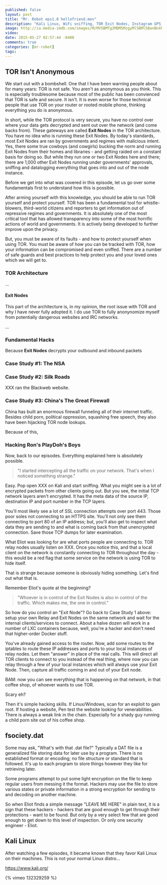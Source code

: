 ```yaml
---
published: false
layout: post
title: "Mr. Robot eps1.0 hellofriend.mov"
description: "Kali Linux, WiFi sniffing, TOR Exit Nodes, Instagram GPS, tracking NYC Taxis, Rootkits, Property Records"
image: http://ia.media-imdb.com/images/M/MV5BMTg2MDM5MzgyMl5BMl5BanBnXkFtZTgwMTkzMzk5NTE@._V1__SX640_SY720_.jpg
video:
date: 2015-05-27 02:57:44 -0400
comments: true
categories: [mr-robot]
tags:
---
```


## TOR Isn't Anonymous

We start out with a bombshell.  One that I have been warning people about for many years: TOR is not safe.  You aren't as anonymous as you think.  This is especially troublesome because most of the public has been convienced that TOR is safe and secure.  It isn't. It is even worse for those technical people that use TOR on your router or rooted mobile phone, thinking everything you do is anonymous.

In short, while the TOR protocol is very secure, you have no control over where your data gets decrypted and sent out over the network (and come backs from).  These gateways are called **Exit Nodes** in the TOR architecture.  You have no idea who is running these Exit Nodes.  By today's standards, most Exit Nodes are ran by governments and regimes with malicious intent.  Yes, there some true cowboys (and cowgirls) bucking the norm and running Exit Nodes from their homes and libraries - and getting raided on a constant basis for doing so.  But while they run one or two Exit Nodes here and there; there are 1,000 other Exit Nodes running under governments' approvals, sniffing and datalogging everything that goes into and out of the node instance.

Before we get into what was covered in this episode, let us go over some fundamentals first to understand how this is possible.

After arming yourself with this knowledge, you should be able to run TOR yourself and protect yourself.  TOR has been a fundamental tool for whistle-blowers, third-world citizens and reporters to get information out of repressive regimes and governments.  It is absolutely one of the most critical tool that has allowed transparency into some of the most horrific actions of world and governments.  It is actively being developed to further improve upon the privacy.  

But, you must be aware of its faults - and how to protect yourself when using TOR.  You must be aware of how you can be tracked with TOR, how your information can be compromised and even sniffed.  There are a number of safe guards and best practices to help protect you and your loved ones which we will get to.

### TOR Architecture

...

#### Exit Nodes

This part of the architecture is, in my opinion, the root issue with TOR and why I have never fully adopted it.  I do use TOR to fully anonynomize myself from potentially dangerous websites and IRC networks.

...

### Fundamental Hacks

Because **Exit Nodes** decrypts your outbound and inbound packets

### Case Study #1: The NSA



### Case Study #2: Silk Roads

XXX ran the Blackweb website.

### Case Study #3: China's The Great Firewall

China has built an enormous firewall funneling all of their internet traffic.  Besides child porn, political oppression, squashing free speech, they also have been hijacking TOR node lookups.

Because of this,

### Hacking Ron's PlayDoh's Boys

Now, back to our episodes.  Everything explained here is absolutely possible.

> "I started intercepting all the traffic on your network.  That's when I noticed something strange."

Easy.  Pop open XXX on Kali and start sniffing.  What you might see is a lot of encrypted packets from other clients going out.  But you see, the initial TCP network layers aren't encrypted.  It has the meta data of the source IP, destination IP and port number in the TCP layers.  

You'll most likely see a lot of SSL connection attempts over port 443.  Those poor soles not connecting to an HTTPS site.  You'll not only see them connecting to port 80 of an IP address; but, you'll also get to inspect what data they are sending to and what is coming back from that unencrypted connection.  Save those TCP dumps for later examination.  

What Eliot was looking for are what ports people are connecting to.  TOR relay nodes usually listen on XXX.  Once you notice this, and that a local client on the network is constantly connecting to TOR throughout the day - this would be a red flag that some service on the network is using TOR to hide itself.  

That is strange because someone is obviously hiding something.  Let's find out what that is.

Remember Eliot's quote at the beginning?

> "Whoever is in control of the Exit Nodes is also in control of the traffic.  Which makes me, the one in control."

So how do you control an "Exit Node"?  Go back to Case Study 1 above: setup your own Relay and Exit Nodes on the same network and wait for the internal clients/services to connect.  About a halve dozen will work in a number of LXC containers because, well, you're a hacker and don't need that higher-order Docker stuff.

You've already gained access to the router.  Now, add some routes to the iptables to route these IP addresses and ports to your local instances of relay nodes.  Let them "answer" in place of the real calls.  This will direct all TOR clients to connect to you instead of the real thing, where now you can relay through a few of your local instances which will always use your Exit Node.  Then, capture all traffic coming in and out of your Exit node.  

BAM: now you can see everything that is happening on that network, in that coffee shop, of whoever wants to use TOR.

Scary eh?

Then it's simple hacking skills.  If Linux/Windows, scan for an exploit to gain root.  If hosting a website, Pen test the website looking for venerabilities.  There is always a weak link in the chain.  Especially for a shady guy running a child porn site out of his coffee shop.  

## fsociety.dat

Some may ask, "What's with that .dat file?"  Typically a DAT file is a generalized file storing data for later use by a program.  There is no established format or encoding; no file structure or standard that is followed.  It's up to each program to store things however they like for retrieving later.

Some programs attempt to put some light encryption on the file to keep regular users from messing it the format.  Hackers may use the file to store various states or private information in a strong encryption for sending to and decoding on another machine.

So when Eliot finds a simple message "LEAVE ME HERE" in plain text, it is a sign that these hackers - hackers that are good enough to get through their protections - want to be found.  But only by a very select few that are good enough to get down to this level of inspection.  Or only one security engineer - Eliot.

## Kali Linux

After watching a few episodes, it became known that they favor Kali Linux on their machines.  This is not your normal Linux distro...

https://www.kali.org/

{% vimeo 132329259 %}
